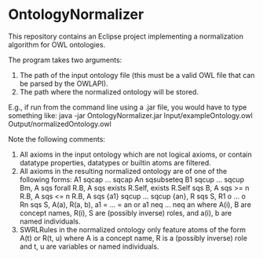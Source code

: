 # OntologyNormalizer
This repository contains an Eclipse project implementing a normalization algorithm for OWL ontologies.

The program takes two arguments:
 1. The path of the input ontology file (this must be a valid OWL file that can be parsed by the OWLAPI).
 2. The path where the normalized ontology will be stored.

E.g., if run from the command line using a .jar file, you would have to type something like:
 java -jar OntologyNormalizer.jar Input/exampleOntology.owl Output/normalizedOntology.owl

Note the following comments:
 1. All axioms in the input ontology which are not logical axioms, or contain datatype properties, datatypes or builtin atoms are filtered.
 2. All axioms in the resulting normalized ontology are of one of the following forms: A1 sqcap ... sqcap An sqsubseteq B1 sqcup ... sqcup Bm, A sqs forall R.B, A sqs exists R.Self, exists R.Self sqs B, A sqs >= n R.B, A sqs <= n R.B, A sqs {a1} sqcup ... sqcup {an}, R sqs S, R1 o ... o Rn sqs S, A(a), R(a, b), a1 = ... = an or a1 neq ... neq an where A(i), B are concept names, R(i), S are (possibly inverse) roles, and a(i), b are named individuals.
 3. SWRLRules in the normalized ontology only feature atoms of the form A(t) or R(t, u) where A is a concept name, R is a (possibly inverse) role and t, u are variables or named individuals.
